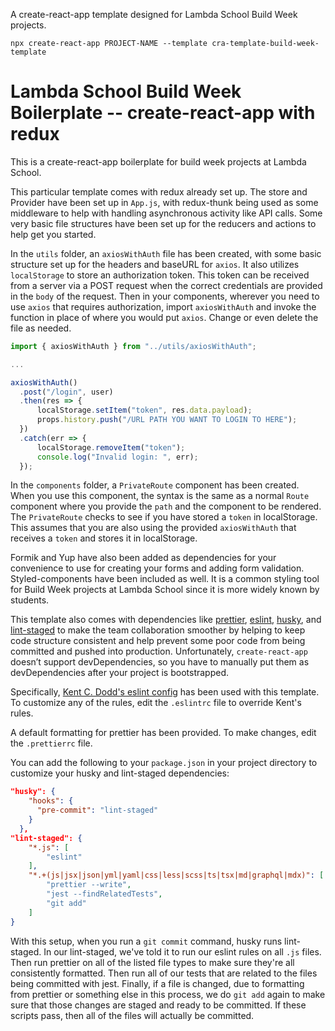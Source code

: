 A create-react-app template designed for Lambda School Build Week projects.

```
npx create-react-app PROJECT-NAME --template cra-template-build-week-template
```

# Lambda School Build Week Boilerplate -- create-react-app with redux

This is a create-react-app boilerplate for build week projects at Lambda School.

This particular template comes with redux already set up. The store and Provider have been set up in `App.js`, with redux-thunk being used as some middleware to help with handling asynchronous activity like API calls. Some very basic file structures have been set up for the reducers and actions to help get you started.

In the `utils` folder, an `axiosWithAuth` file has been created, with some basic structure set up for the headers and baseURL for `axios`. It also utilizes `localStorage` to store an authorization token. This token can be received from a server via a POST request when the correct credentials are provided in the `body` of the request. Then in your components, wherever you need to use `axios` that requires authorization, import `axiosWithAuth` and invoke the function in place of where you would put `axios`. Change or even delete the file as needed.

```javascript
import { axiosWithAuth } from "../utils/axiosWithAuth";

...

axiosWithAuth()
  .post("/login", user)
  .then(res => {
      localStorage.setItem("token", res.data.payload);
      props.history.push("/URL PATH YOU WANT TO LOGIN TO HERE");
  })
  .catch(err => {
      localStorage.removeItem("token");
      console.log("Invalid login: ", err);
  });
```

In the `components` folder, a `PrivateRoute` component has been created. When you use this component, the syntax is the same as a normal `Route` component where you provide the `path` and the component to be rendered. The `PrivateRoute` checks to see if you have stored a `token` in localStorage. This assumes that you are also using the provided `axiosWithAuth` that receives a `token` and stores it in localStorage.

Formik and Yup have also been added as dependencies for your convenience to use for creating your forms and adding form validation. Styled-components have been included as well. It is a common styling tool for Build Week projects at Lambda School since it is more widely known by students.

This template also comes with dependencies like [prettier](https://github.com/prettier/prettier), [eslint](https://github.com/eslint/eslint), [husky](https://github.com/typicode/husky#readme), and [lint-staged](https://github.com/okonet/lint-staged#readme) to make the team collaboration smoother by helping to keep code structure consistent and help prevent some poor code from being committed and pushed into production. Unfortunately, `create-react-app` doesn’t support devDependencies, so you have to manually put them as devDependencies after your project is bootstrapped.

Specifically, [Kent C. Dodd's eslint config](https://github.com/kentcdodds/eslint-config-kentcdodds) has been used with this template. To customize any of the rules, edit the `.eslintrc` file to override Kent's rules.

A default formatting for prettier has been provided. To make changes, edit the `.prettierrc` file.

You can add the following to your `package.json` in your project directory to customize your husky and lint-staged dependencies:

```json
"husky": {
    "hooks": {
      "pre-commit": "lint-staged"
    }
  },
"lint-staged": {
    "*.js": [
        "eslint"
    ],
    "*.+(js|jsx|json|yml|yaml|css|less|scss|ts|tsx|md|graphql|mdx)": [
        "prettier --write",
        "jest --findRelatedTests",
        "git add"
    ]
}
```

With this setup, when you run a `git commit` command, husky runs lint-staged. In our lint-staged, we've told it to run our eslint rules on all `.js` files. Then run prettier on all of the listed file types to make sure they're all consistently formatted. Then run all of our tests that are related to the files being committed with jest. Finally, if a file is changed, due to formatting from prettier or something else in this process, we do `git add` again to make sure that those changes are staged and ready to be committed. If these scripts pass, then all of the files will actually be committed.
